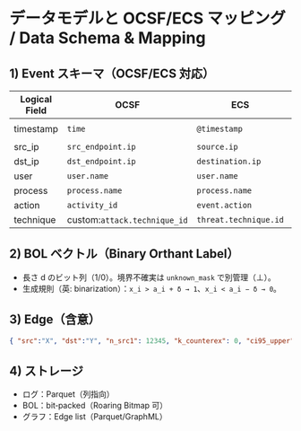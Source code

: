 # データモデルと OCSF/ECS マッピング / Data Schema & Mapping

## 1) Event スキーマ（OCSF/ECS 対応）
| Logical Field | OCSF | ECS | 例 |
|---|---|---|---|
| timestamp | `time` | `@timestamp` | `2025-08-01T12:00:00Z` |
| src_ip | `src_endpoint.ip` | `source.ip` | `10.0.0.1` |
| dst_ip | `dst_endpoint.ip` | `destination.ip` | `10.0.0.2` |
| user | `user.name` | `user.name` | `alice` |
| process | `process.name` | `process.name` | `powershell.exe` |
| action | `activity_id` | `event.action` | `dns_query` |
| technique | custom:`attack.technique_id` | `threat.technique.id` | `T1059` |

## 2) BOL ベクトル（Binary Orthant Label）
- 長さ d のビット列（1/0）。境界不確実は `unknown_mask` で別管理（⊥）。
- 生成規則（英: binarization）：`x_i > a_i + δ → 1`、`x_i < a_i − δ → 0`。

## 3) Edge（含意）
```json
{ "src":"X", "dst":"Y", "n_src1": 12345, "k_counterex": 0, "ci95_upper": 0.00024, "q_value": 0.004 }
```

## 4) ストレージ
- ログ：Parquet（列指向）
- BOL：bit‑packed（Roaring Bitmap 可）
- グラフ：Edge list（Parquet/GraphML）
